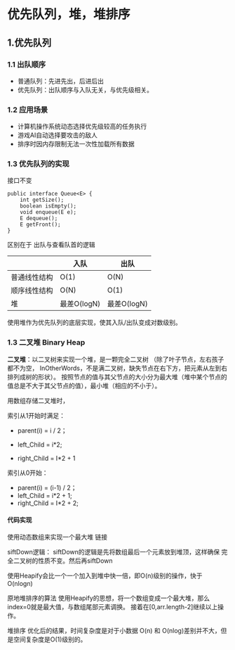 # 优先队列，堆，堆排序
## 1.优先队列
### 1.1 出队顺序
- 普通队列：先进先出，后进后出
- 优先队列：出队顺序与入队无关，与优先级相关。
### 1.2 应用场景
- 计算机操作系统动态选择优先级较高的任务执行
- 游戏AI自动选择要攻击的敌人
- 排序时因内存限制无法一次性加载所有数据

### 1.3  优先队列的实现
接口不变
```
public interface Queue<E> {
    int getSize();
    boolean isEmpty();
    void enqueue(E e);
    E dequeue();
    E getFront();
}
```
区别在于 出队与查看队首的逻辑

|              | 入队        | 出队        |
| ------------ | ----------- | ----------- |
| 普通线性结构 | O(1)        | O(N)        |
| 顺序线性结构 | O(N)        | O(1)        |
| 堆           | 最差O(logN) | 最差O(logN) |

使用堆作为优先队列的底层实现，使其入队/出队变成对数级别。

### 1.3 二叉堆 Binary Heap

**二叉堆**：以二叉树来实现一个堆，是一颗完全二叉树	（除了叶子节点，左右孩子都不为空，
InOtherWords，不是满二叉树，缺失节点在右下方，把元素从左到右排列成树的形状）。
按照节点的值与其父节点的大小分为最大堆（堆中某个节点的值总是不大于其父节点的值），最小堆（相应的不小于）。

用数组存储二叉堆时，

索引从1开始时满足：

- parent(i) = i / 2； 

- left_Child = i\*2; 

-  right_Child = I\*2 + 1 


索引从0开始：

- parent(i) = (i-1) / 2； 
- left_Child = i\*2 + 1; 
-  right_Child = I\*2 + 2;

#### 代码实现

使用动态数组来实现一个最大堆  链接


siftDown逻辑：
siftDown的逻辑是先将数组最后一个元素放到堆顶，这样确保 完全二叉树的性质不变。然后再siftDown

使用Heapify会比一个一个加入到堆中快一倍，即O(n)级别的操作，快于 O(nlogn)

原地堆排序的算法
使用Heapify的思想，将一个数组变成一个最大堆，那么index=0就是最大值，与数组尾部元素调换。
接着在[0,arr.length-2]继续以上操作。

堆排序 优化后的结果，时间复杂度是对于小数据 O(n) 和 O(nlog)差别并不大，但是空间复杂度是O(1)级别的。

